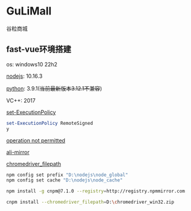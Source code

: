 # GuLiMall
谷粒商城

## fast-vue环境搭建

os: windows10 22h2

[nodejs](https://nodejs.org/download/release/v10.16.3/): 10.16.3

[python](https://www.python.org/downloads/windows/): 3.9.1(~~当前最新版本3.12.1不兼容~~)

VC++: 2017

[set-ExecutionPolicy](https://blog.csdn.net/abaidaye/article/details/121281454)
```powershell
set-ExecutionPolicy RemoteSigned
y
```

[operation not permitted](https://blog.csdn.net/qq_39006954/article/details/130632763)

[ali-mirror](https://developer.aliyun.com/mirror/NPM)

[chromedriver_filepath](https://blog.csdn.net/u014708644/article/details/127946338)

```bash
npm config set prefix "D:\nodejs\node_global"
npm config set cache "D:\nodejs\node_cache"

npm install -g cnpm@7.1.0 --registry=http://registry.npmmirror.com

cnpm install --chromedriver_filepath=D:\chromedriver_win32.zip
```